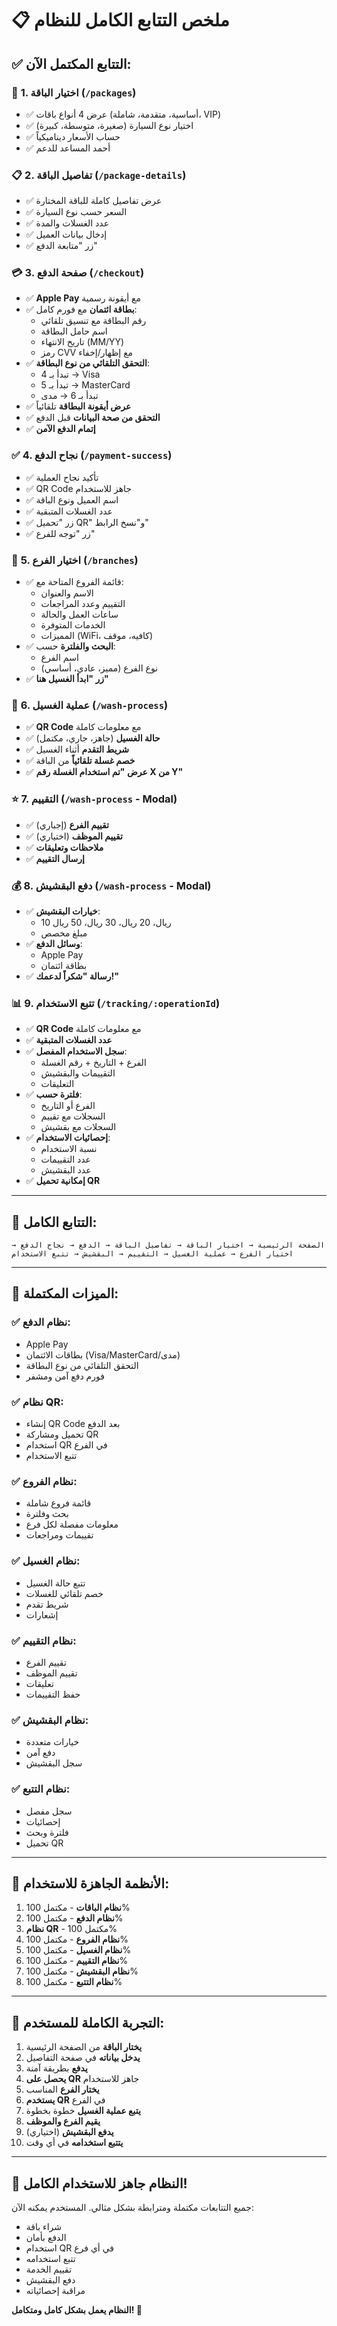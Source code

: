 # 📋 ملخص التتابع الكامل للنظام

## ✅ التتابع المكتمل الآن:

### 🎯 **1. اختيار الباقة (`/packages`)**
- ✅ عرض 4 أنواع باقات (أساسية، متقدمة، شاملة، VIP)
- ✅ اختيار نوع السيارة (صغيرة، متوسطة، كبيرة)
- ✅ حساب الأسعار ديناميكياً
- ✅ أحمد المساعد للدعم

### 📋 **2. تفاصيل الباقة (`/package-details`)**
- ✅ عرض تفاصيل كاملة للباقة المختارة
- ✅ السعر حسب نوع السيارة
- ✅ عدد الغسلات والمدة
- ✅ إدخال بيانات العميل
- ✅ زر "متابعة الدفع"

### 💳 **3. صفحة الدفع (`/checkout`)**
- ✅ **Apple Pay** مع أيقونة رسمية
- ✅ **بطاقة ائتمان** مع فورم كامل:
  - رقم البطاقة مع تنسيق تلقائي
  - اسم حامل البطاقة
  - تاريخ الانتهاء (MM/YY)
  - رمز CVV مع إظهار/إخفاء
- ✅ **التحقق التلقائي من نوع البطاقة**:
  - تبدأ بـ 4 → Visa
  - تبدأ بـ 5 → MasterCard
  - تبدأ بـ 6 → مدى
- ✅ **عرض أيقونة البطاقة** تلقائياً
- ✅ **التحقق من صحة البيانات** قبل الدفع
- ✅ **إتمام الدفع الآمن**

### ✅ **4. نجاح الدفع (`/payment-success`)**
- ✅ تأكيد نجاح العملية
- ✅ QR Code جاهز للاستخدام
- ✅ اسم العميل ونوع الباقة
- ✅ عدد الغسلات المتبقية
- ✅ زر "تحميل QR" و"نسخ الرابط"
- ✅ زر "توجه للفرع"

### 🏢 **5. اختيار الفرع (`/branches`)**
- ✅ قائمة الفروع المتاحة مع:
  - الاسم والعنوان
  - التقييم وعدد المراجعات
  - ساعات العمل والحالة
  - الخدمات المتوفرة
  - المميزات (WiFi، كافيه، موقف)
- ✅ **البحث والفلترة** حسب:
  - اسم الفرع
  - نوع الفرع (مميز، عادي، أساسي)
- ✅ **زر "ابدأ الغسيل هنا"**

### 🧼 **6. عملية الغسيل (`/wash-process`)**
- ✅ **QR Code** مع معلومات كاملة
- ✅ **حالة الغسيل** (جاهز، جاري، مكتمل)
- ✅ **شريط التقدم** أثناء الغسيل
- ✅ **خصم غسلة تلقائياً** من الباقة
- ✅ **عرض "تم استخدام الغسلة رقم X من Y"**

### ⭐ **7. التقييم (`/wash-process` - Modal)**
- ✅ **تقييم الفرع** (إجباري)
- ✅ **تقييم الموظف** (اختياري)
- ✅ **ملاحظات وتعليقات**
- ✅ **إرسال التقييم**

### 💰 **8. دفع البقشيش (`/wash-process` - Modal)**
- ✅ **خيارات البقشيش**:
  - 10 ريال، 20 ريال، 30 ريال، 50 ريال
  - مبلغ مخصص
- ✅ **وسائل الدفع**:
  - Apple Pay
  - بطاقة ائتمان
- ✅ **رسالة "شكراً لدعمك!"**

### 📊 **9. تتبع الاستخدام (`/tracking/:operationId`)**
- ✅ **QR Code** مع معلومات كاملة
- ✅ **عدد الغسلات المتبقية**
- ✅ **سجل الاستخدام المفصل**:
  - الفرع + التاريخ + رقم الغسلة
  - التقييمات والبقشيش
  - التعليقات
- ✅ **فلترة حسب**:
  - الفرع أو التاريخ
  - السجلات مع تقييم
  - السجلات مع بقشيش
- ✅ **إحصائيات الاستخدام**:
  - نسبة الاستخدام
  - عدد التقييمات
  - عدد البقشيش
- ✅ **إمكانية تحميل QR**

---

## 🔄 **التتابع الكامل:**

```
الصفحة الرئيسية → اختيار الباقة → تفاصيل الباقة → الدفع → نجاح الدفع → اختيار الفرع → عملية الغسيل → التقييم → البقشيش → تتبع الاستخدام
```

---

## 🎯 **الميزات المكتملة:**

### ✅ **نظام الدفع:**
- Apple Pay
- بطاقات الائتمان (Visa/MasterCard/مدى)
- التحقق التلقائي من نوع البطاقة
- فورم دفع آمن ومشفر

### ✅ **نظام QR:**
- إنشاء QR Code بعد الدفع
- تحميل ومشاركة QR
- استخدام QR في الفرع
- تتبع الاستخدام

### ✅ **نظام الفروع:**
- قائمة فروع شاملة
- بحث وفلترة
- معلومات مفصلة لكل فرع
- تقييمات ومراجعات

### ✅ **نظام الغسيل:**
- تتبع حالة الغسيل
- خصم تلقائي للغسلات
- شريط تقدم
- إشعارات

### ✅ **نظام التقييم:**
- تقييم الفرع
- تقييم الموظف
- تعليقات
- حفظ التقييمات

### ✅ **نظام البقشيش:**
- خيارات متعددة
- دفع آمن
- سجل البقشيش

### ✅ **نظام التتبع:**
- سجل مفصل
- إحصائيات
- فلترة وبحث
- تحميل QR

---

## 🚀 **الأنظمة الجاهزة للاستخدام:**

1. **نظام الباقات** - مكتمل 100%
2. **نظام الدفع** - مكتمل 100%
3. **نظام QR** - مكتمل 100%
4. **نظام الفروع** - مكتمل 100%
5. **نظام الغسيل** - مكتمل 100%
6. **نظام التقييم** - مكتمل 100%
7. **نظام البقشيش** - مكتمل 100%
8. **نظام التتبع** - مكتمل 100%

---

## 📱 **التجربة الكاملة للمستخدم:**

1. **يختار الباقة** من الصفحة الرئيسية
2. **يدخل بياناته** في صفحة التفاصيل
3. **يدفع** بطريقة آمنة
4. **يحصل على QR** جاهز للاستخدام
5. **يختار الفرع** المناسب
6. **يستخدم QR** في الفرع
7. **يتبع عملية الغسيل** خطوة بخطوة
8. **يقيم الفرع والموظف**
9. **يدفع البقشيش** (اختياري)
10. **يتتبع استخدامه** في أي وقت

---

## 🎉 **النظام جاهز للاستخدام الكامل!**

جميع التتابعات مكتملة ومترابطة بشكل مثالي. المستخدم يمكنه الآن:
- شراء باقة
- الدفع بأمان
- استخدام QR في أي فرع
- تتبع استخدامه
- تقييم الخدمة
- دفع البقشيش
- مراقبة إحصائياته

**النظام يعمل بشكل كامل ومتكامل! 🚀** 
